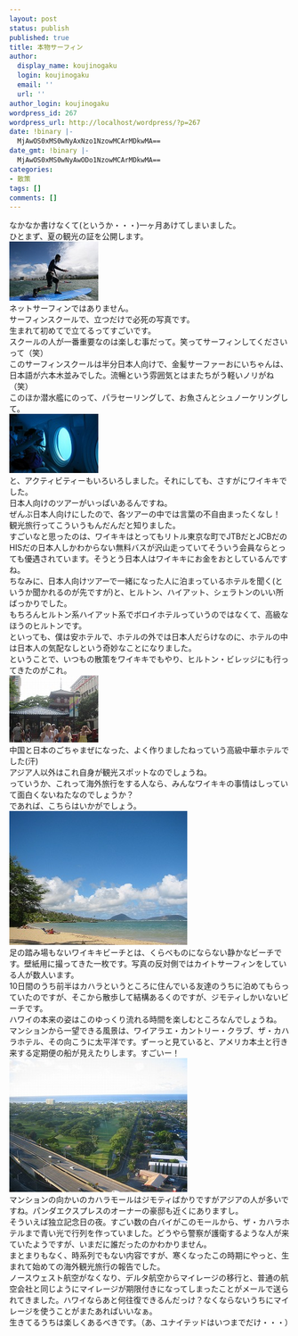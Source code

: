 ```yaml
---
layout: post
status: publish
published: true
title: 本物サーフィン
author:
  display_name: koujinogaku
  login: koujinogaku
  email: ''
  url: ''
author_login: koujinogaku
wordpress_id: 267
wordpress_url: http://localhost/wordpress/?p=267
date: !binary |-
  MjAwOS0xMS0wNyAxNzo1NzowMCArMDkwMA==
date_gmt: !binary |-
  MjAwOS0xMS0wNyAwODo1NzowMCArMDkwMA==
categories:
- 散策
tags: []
comments: []
---
```

<p>なかなか書けなくて(というか・・・)一ヶ月あけてしまいました。<br />
ひとまず、夏の観光の証を公開します。<br />
<a href="/blog/img/20091107-1.jpg" target="_blank"><img src="/blog/img/20091107-1.jpg" alt="" border="0" width="160" height="106" /></a><br />
ネットサーフィンではありません。<br />
サーフィンスクールで、立つだけで必死の写真です。<br />
生まれて初めてで立てるってすごいです。<br />
スクールの人が一番重要なのは楽しむ事だって。笑ってサーフィンしてくださいって（笑）<br />
このサーフィンスクールは半分日本人向けで、金髪サーファーおにいちゃんは、日本語が六本木並みでした。流暢という雰囲気とはまたちがう軽いノリがね（笑）<br />
このほか潜水艦にのって、パラセーリングして、お魚さんとシュノーケリングして。<br />
<a href="/blog/img/20091107-5.jpg" target="_blank"><img src="/blog/img/20091107-5.jpg" alt="" border="0" width="160" height="106" /></a><br />
と、アクティビティーもいろいろしました。それにしても、さすがにワイキキでした。<br />
日本人向けのツアーがいっぱいあるんですね。<br />
ぜんぶ日本人向けにしたので、各ツアーの中では言葉の不自由まったくなし！<br />
観光旅行ってこういうもんだんだと知りました。<br />
すごいなと思ったのは、ワイキキはとってもリトル東京な町でJTBだとJCBだのHISだの日本人しかわからない無料バスが沢山走っていてそういう会員ならとっても優遇されています。そうとう日本人はワイキキにお金をおとしているんですね。<br />
ちなみに、日本人向けツアーで一緒になった人に泊まっているホテルを聞く(というか聞かれるのが先ですが)と、ヒルトン、ハイアット、シェラトンのいい所ばっかりでした。<br />
もちろんヒルトン系ハイアット系でボロイホテルっていうのではなくて、高級なほうのヒルトンです。<br />
といっても、僕は安ホテルで、ホテルの外では日本人だらけなのに、ホテルの中は日本人の気配なしという奇妙なことになりました。<br />
ということで、いつもの散策をワイキキでもやり、ヒルトン・ビレッジにも行ってきたのがこれ。<br />
<a href="/blog/img/20091107-2.jpg" target="_blank"><img src="/blog/img/20091107-2.jpg" alt="" border="0" width="160" height="120" /></a><br />
中国と日本のごちゃまぜになった、よく作りましたねっていう高級中華ホテルでした(汗)<br />
アジア人以外はこれ自身が観光スポットなのでしょうね。<br />
っていうか、これって海外旅行をする人なら、みんなワイキキの事情はしっていて面白くないねたなのでしょうか？<br />
であれば、こちらはいかがでしょう。<br />
<a href="/blog/img/20091107-3.jpg" target="_blank"><img src="/blog/img/20091107-3.jpg" alt="" border="0" width="320" height="240" /></a><br />
足の踏み場もないワイキキビーチとは、くらべものにならない静かなビーチです。壁紙用に撮ってきた一枚です。写真の反対側ではカイトサーフィンをしている人が数人います。<br />
10日間のうち前半はカハラというところに住んでいる友達のうちに泊めてもらっていたのですが、そこから散歩して結構あるくのですが、ジモティしかいないビーチです。<br />
ハワイの本来の姿はこのゆっくり流れる時間を楽しむところなんでしょうね。<br />
マンションから一望できる風景は、ワイアラエ・カントリー・クラブ、ザ・カハラホテル、その向こうに太平洋です。ずーっと見ていると、アメリカ本土と行き来する定期便の船が見えたりします。すごいー！<br />
<a href="/blog/img/20091107-4.jpg" target="_blank"><img src="/blog/img/20091107-4.jpg" alt="" border="0" width="320" height="240" /></a><br />
マンションの向かいのカハラモールはジモティばかりですがアジアの人が多いですね。パンダエクスプレスのオーナーの豪邸も近くにありますし。<br />
そういえば独立記念日の夜。すごい数の白バイがこのモールから、ザ・カハラホテルまで青い光で行列を作っていました。どうやら警察が護衛するような人が来ていたようですが、いまだに誰だったのかわかりません。<br />
まとまりもなく、時系列でもない内容ですが、寒くなったこの時期にやっと、生まれて始めての海外観光旅行の報告でした。<br />
ノースウェスト航空がなくなり、デルタ航空からマイレージの移行と、普通の航空会社と同じようにマイレージが期限付きになってしまったことがメールで送られてきました。ハワイならあと何往復できるんだっけ？なくならないうちにマイレージを使うことがまたあればいいなぁ。<br />
生きてるうちは楽しくあるべきです。（あ、ユナイテッドはいつまでだけ・・・）</p>
